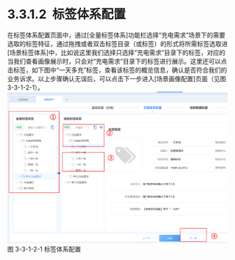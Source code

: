 # 3.3.1.2  标签体系配置

在标签体系配置页面中，通过[全量标签体系]功能栏选择“充电需求”场景下的需要选取的标签特征，通过拖拽或者双击标签目录（或标签）的形式将所需标签选取进[场景标签体系]中，比如说这里我们选择只选择“充电需求”目录下的标签，对应的当我们查看画像展示时，只会对“充电需求”目录下的标签进行展示。这里还可以点击标签，如下图中“一天多充”标签，查看该标签的概览信息，确认是否符合我们的业务诉求。以上步骤确认无误后，可以点击下一步进入[场景画像配置]页面（见图 3-3-1-2-1）。<br />![](<../../assets/images/(177).png#height=286&width=415>)<br />图 3-3-1-2-1 标签体系配置
<a name="xObxx"></a>
